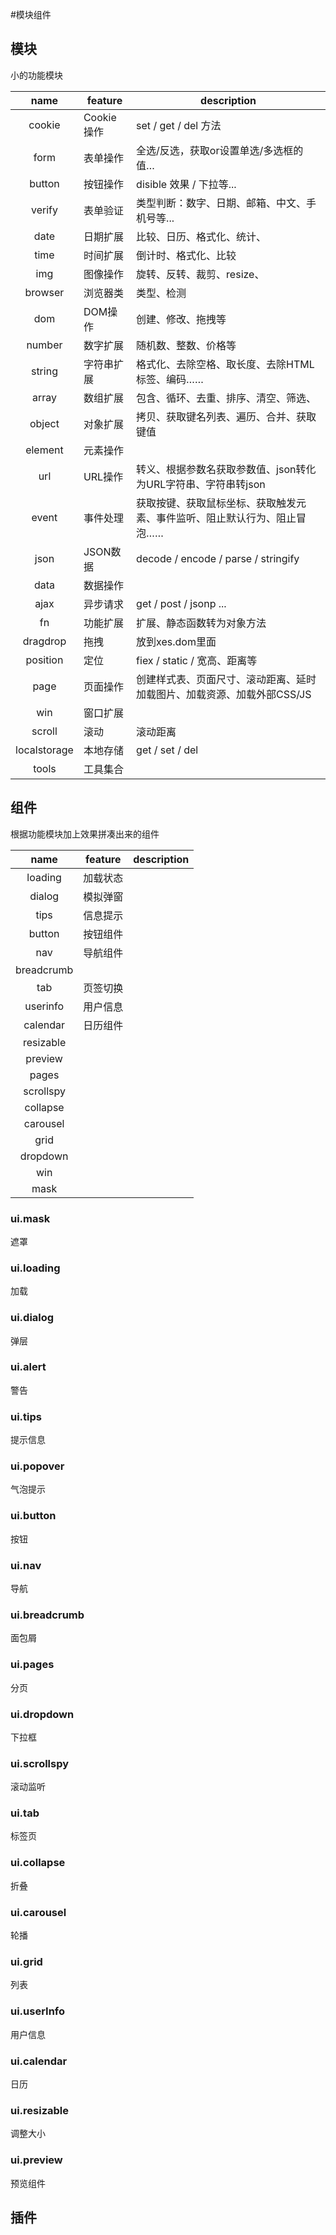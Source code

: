 #模块组件

## 模块
小的功能模块


|     name     |  feature  | description
|:------------:| --------- |--------------------------
| cookie       | Cookie操作 | set / get / del 方法
| form         | 表单操作   | 全选/反选，获取or设置单选/多选框的值…
| button       | 按钮操作   | disible 效果 / 下拉等...
| verify       | 表单验证   | 类型判断：数字、日期、邮箱、中文、手机号等...
| date         | 日期扩展   | 比较、日历、格式化、统计、
| time         | 时间扩展   | 倒计时、格式化、比较
| img          | 图像操作   | 旋转、反转、裁剪、resize、
| browser      | 浏览器类   | 类型、检测
| dom          | DOM操作   | 创建、修改、拖拽等
| number       | 数字扩展   | 随机数、整数、价格等
| string       | 字符串扩展 | 格式化、去除空格、取长度、去除HTML标签、编码……
| array        | 数组扩展   | 包含、循环、去重、排序、清空、筛选、
| object       | 对象扩展   | 拷贝、获取键名列表、遍历、合并、获取键值
| element      | 元素操作   | 
| url          | URL操作   | 转义、根据参数名获取参数值、json转化为URL字符串、字符串转json
| event        | 事件处理   | 获取按键、获取鼠标坐标、获取触发元素、事件监听、阻止默认行为、阻止冒泡……
| json         | JSON数据  | decode / encode / parse / stringify
| data         | 数据操作   | 
| ajax         | 异步请求   | get / post / jsonp ...
| fn           | 功能扩展   | 扩展、静态函数转为对象方法
| dragdrop     | 拖拽      | 放到xes.dom里面
| position     | 定位      | fiex / static / 宽高、距离等
| page         | 页面操作   | 创建样式表、页面尺寸、滚动距离、延时加载图片、加载资源、加载外部CSS/JS
| win          | 窗口扩展   | 
| scroll       | 滚动      | 滚动距离
| localstorage | 本地存储   | get / set / del
| tools        | 工具集合   | 



## 组件
根据功能模块加上效果拼凑出来的组件

|    name    |    feature    |    description
|:----------:| ------------- | -----------------------------
| loading    | 加载状态
| dialog     | 模拟弹窗
| tips       | 信息提示
| button     | 按钮组件
| nav        | 导航组件
| breadcrumb | 
| tab        | 页签切换
| userinfo   | 用户信息
| calendar   | 日历组件
| resizable  | 
| preview    |
| pages      |
| scrollspy  |
| collapse   |
| carousel   |
| grid       |
| dropdown   |
| win        |
| mask       |

### ui.mask
遮罩

### ui.loading
加载

### ui.dialog
弹层

### ui.alert
警告

### ui.tips
提示信息

### ui.popover
气泡提示

### ui.button
按钮

### ui.nav
导航

### ui.breadcrumb
面包屑

### ui.pages
分页

### ui.dropdown
下拉框

### ui.scrollspy
滚动监听

### ui.tab
标签页

### ui.collapse
折叠

### ui.carousel
轮播

### ui.grid
列表

### ui.userInfo
用户信息

### ui.calendar
日历

### ui.resizable
调整大小

### ui.preview
预览组件

## 插件
